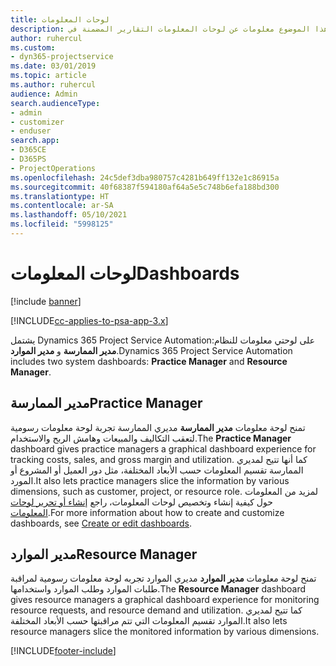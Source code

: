 ```yaml
---
title: لوحات المعلومات
description: يقدم هذا الموضوع معلومات عن لوحات المعلومات التقارير المضمنة في Dynamics 365 Project Service Automation.
author: ruhercul
ms.custom:
- dyn365-projectservice
ms.date: 03/01/2019
ms.topic: article
ms.author: ruhercul
audience: Admin
search.audienceType:
- admin
- customizer
- enduser
search.app:
- D365CE
- D365PS
- ProjectOperations
ms.openlocfilehash: 24c5def3dba980757c4281b649ff132e1c86915a
ms.sourcegitcommit: 40f68387f594180af64a5e5c748b6efa188bd300
ms.translationtype: HT
ms.contentlocale: ar-SA
ms.lasthandoff: 05/10/2021
ms.locfileid: "5998125"
---
```

# <a name="dashboards"></a><span data-ttu-id="23d57-103">لوحات المعلومات</span><span class="sxs-lookup"><span data-stu-id="23d57-103">Dashboards</span></span>

[!include [banner](../includes/psa-now-project-operations.md)]

[!INCLUDE[cc-applies-to-psa-app-3.x](../includes/cc-applies-to-psa-app-3x.md)]

<span data-ttu-id="23d57-104">يشتمل Dynamics 365 Project Service Automationعلى لوحتي معلومات للنظام: **مدير الممارسة** و **مدير الموارد**.</span><span class="sxs-lookup"><span data-stu-id="23d57-104">Dynamics 365 Project Service Automation includes two system dashboards: **Practice Manager** and **Resource Manager**.</span></span>

## <a name="practice-manager"></a><span data-ttu-id="23d57-105">مدير الممارسة</span><span class="sxs-lookup"><span data-stu-id="23d57-105">Practice Manager</span></span> 

<span data-ttu-id="23d57-106">تمنح لوحة معلومات **مدير الممارسة** مديري الممارسة تجربة لوحة معلومات رسومية لتعقب التكاليف والمبيعات وهامش الربح والاستخدام.</span><span class="sxs-lookup"><span data-stu-id="23d57-106">The **Practice Manager** dashboard gives practice managers a graphical dashboard experience for tracking costs, sales, and gross margin and utilization.</span></span> <span data-ttu-id="23d57-107">كما أنها تتيح لمديري الممارسة تقسيم المعلومات حسب الأبعاد المختلفة، مثل دور العميل أو المشروع أو المورد.</span><span class="sxs-lookup"><span data-stu-id="23d57-107">It also lets practice managers slice the information by various dimensions, such as customer, project, or resource role.</span></span> <span data-ttu-id="23d57-108">لمزيد من المعلومات حول كيفية إنشاء وتخصيص لوحات المعلومات، راجع [إنشاء أو تحرير لوحات المعلومات](/dynamics365/customerengagement/on-premises/customize/create-edit-dashboards).</span><span class="sxs-lookup"><span data-stu-id="23d57-108">For more information about how to create and customize dashboards, see [Create or edit dashboards](/dynamics365/customerengagement/on-premises/customize/create-edit-dashboards).</span></span>

## <a name="resource-manager"></a><span data-ttu-id="23d57-109">مدير الموارد</span><span class="sxs-lookup"><span data-stu-id="23d57-109">Resource Manager</span></span> 

<span data-ttu-id="23d57-110">تمنح لوحة معلومات **مدير الموارد** مديري الموارد تجربه لوحة معلومات رسومية لمراقبة طلبات الموارد وطلب الموارد واستخدامها.</span><span class="sxs-lookup"><span data-stu-id="23d57-110">The **Resource Manager** dashboard gives resource managers a graphical dashboard experience for monitoring resource requests, and resource demand and utilization.</span></span> <span data-ttu-id="23d57-111">كما تتيح لمديري الموارد تقسيم المعلومات التي تتم مراقبتها حسب الأبعاد المختلفة.</span><span class="sxs-lookup"><span data-stu-id="23d57-111">It also lets resource managers slice the monitored information by various dimensions.</span></span>


[!INCLUDE[footer-include](../includes/footer-banner.md)]